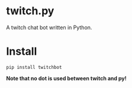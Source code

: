 # twitch.py
A twitch chat bot written in Python.

# Install
    pip install twitchbot
**Note that no dot is used between twitch and py!**